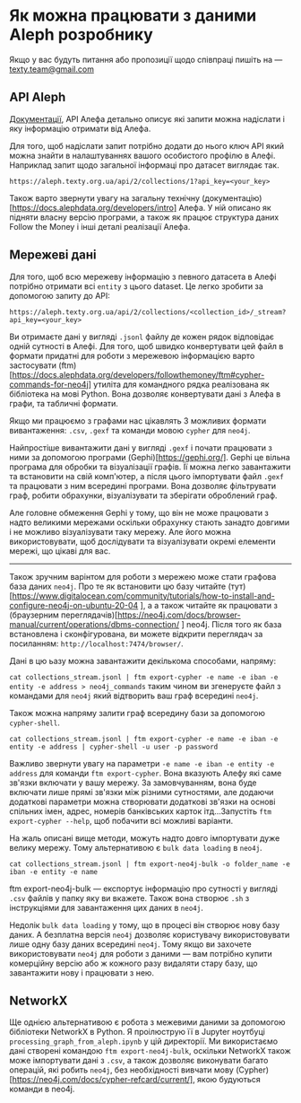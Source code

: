 # Як можна працювати з даними Aleph розробнику

Якщо у вас будуть питання або пропозиції щодо співпраці пишіть на — texty.team@gmail.com


## API Aleph 
[Документації](https://redocly.github.io/redoc/?url=https://aleph.occrp.org/api/openapi.json#section/General-Overview), API Алефа детально описує які запити можна надіслати і яку інформацію отримати від Алефа. 

Для того, щоб надіслати запит потрібно додати до нього ключ API який можна знайти в налаштуваннях вашого особистого профілю в Алефі. Наприклад запит щодо загальної інформаці про датасет виглядає так.

```
https://aleph.texty.org.ua/api/2/collections/1?api_key=<your_key>
```

Також варто звернути увагу на загальну технічну (документацію)[https://docs.alephdata.org/developers/intro] Алефа. У ній описано як підняти власну версію програми, а також як працює структура даних Follow the Money і інші деталі реалізації Алефа. 

## Мережеві дані



Для того, щоб всю мережеву інформацію з певного датасета в Алефі потрібно отримати всі `entity` з цього dataset. Це легко зробити за допомогою запиту до API:
 ```
https://aleph.texty.org.ua/api/2/collections/<collection_id>/_stream?api_key=<your_key>
```

Ви отримаєте дані у вигляді `.jsonl` файлу де кожен рядок відповідає одній сутності в Алефі. Для того, щоб швидко конвертувати цей файл в формати придатні для роботи з мережевою інформацією варто застосувати (ftm)[https://docs.alephdata.org/developers/followthemoney/ftm#cypher-commands-for-neo4j] утиліта для командного рядка реалізована як бібліотека на мові Python. Вона дозволяє конвертувати дані з Алефа в графи, та табличні формати.

Якщо ми працюємо з графами нас цікавлять 3 можливих формати вивантаження: `.csv`, `.gexf` та команди мовою `cypher` для `neo4j`.

Найпростіше вивантажити дані у вигляді `.gexf` і почати працювати з ними за допомогою програми (Gephi)[https://gephi.org/]. Gephi це вільна програма для обробки та 
візуалізації графів. Її можна легко завантажити та встановити на свій комп'ютер, а після цього імпортувати файл `.gexf` та працювати з ним всередині програми. Вона 
дозволяє фільтрувати граф, робити обрахунки, візуалізувати та зберігати оброблений граф. 

Але головне обмеження Gephi у тому, що він не може працювати з надто великими мережами оскільки обрахунку стають занадто довгими і не можливо візуалізувати таку мережу. Але його можна використовувати, щоб дослідувати та візуалізувати окремі елементи мережі, що цікаві для вас.


-------

Також зручним варінтом для роботи з мережею може стати графова база даних `neo4j`. Про те як встановити цю базу читайте (тут)[https://www.digitalocean.com/community/tutorials/how-to-install-and-configure-neo4j-on-ubuntu-20-04 
], а а також читайте як працювати з (браузерним переглядачів)[https://neo4j.com/docs/browser-manual/current/operations/dbms-connection/
] neo4j. Після того як база встановлена і сконфігурована, ви можете відкрити переглядач за посиланням: `http://localhost:7474/browser/`.

Дані в цю ьазу можна завантажити декількома способами, напряму:

`cat collections_stream.jsonl | ftm export-cypher -e name -e iban -e entity -e address > neo4j_commands` таким чином ви згенеруєте файл з командами для `neo4j` який відтворить ваш граф всередині `neo4j`.
 
Також можна напряму залити граф всередину бази за допомогою `cypher-shell`. 

```
cat collections_stream.jsonl | ftm export-cypher -e name -e iban -e entity -e address | cypher-shell -u user -p password
```

Важливо звернути увагу на параметри `-e name -e iban -e entity -e address` для команди `ftm export-cypher`. Вона вказують Алефу які саме зв'язки включати у вашу мережу. За замовчуванням, вона буде включати лише прямі зв'язки між різними сутностями, але додаючи додаткові параметри можна створювати додаткові зв'язки на основі спільних імен, адрес, номерів банківських карток ітд...Запустіть `ftm export-cypher --help`, щоб побачити всі можливі варіанти. 

На жаль описані вище методи, можуть надто довго імпортувати дуже велику мережу. Тому альтернативою є `bulk data loading` в `neo4j`. 
 
```
cat collections_stream.jsonl | ftm export-neo4j-bulk -o folder_name -e iban -e entity -e name
```

ftm export-neo4j-bulk — експортує інформацію про сутності у вигляді `.csv` файлів у папку яку ви вкажете. Також вона створює `.sh` з інструкціями для завантаження цих даних в `neo4j`.

Недолік `bulk data loading`  у тому, що в процесі він створює нову базу даних. А безплатна версія `neo4j` дозволяє користувачу використовувати лише одну базу даних всередині `neo4j`. Тому якщо ви захочете використовувати `neo4j` для роботи з даними — вам потрібно купити комерційну версію або ж кожного разу видаляти стару базу, що завантажити нову і працювати з нею.



## NetworkX 

Ще однією альтернативою є робота з межевими даними за допомогою бібліотеки NetworkX в Python. Я проілюструю її в Jupyter ноутбуці `processing_graph_from_aleph.ipynb` у цій директорії. Ми використаємо дані створені командою `ftm export-neo4j-bulk`, оскільки NetworkX також може імпортувати дані з `.csv`, а також дозволяє виконувати багато операцій, які робить `neo4j`, без необхідності вивчати мову (Cypher)[https://neo4j.com/docs/cypher-refcard/current/], якою будуються команди в neo4j.
